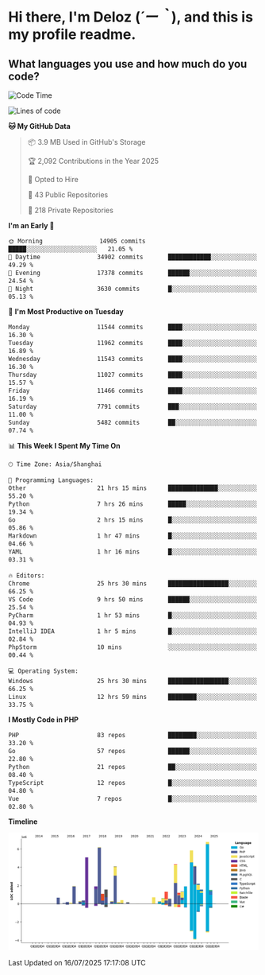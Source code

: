 # **Hi there, I'm Deloz (*´ー｀*), and this is my profile readme.**

## **What languages you use and how much do you code?**

<!--START_SECTION:waka-->
![Code Time](http://img.shields.io/badge/Code%20Time-6%2C897%20hrs%2056%20mins-blue)

![Lines of code](https://img.shields.io/badge/From%20Hello%20World%20I%27ve%20Written-58.6%20million%20lines%20of%20code-blue)

**🐱 My GitHub Data** 

> 📦 3.9 MB Used in GitHub's Storage 
 > 
> 🏆 2,092 Contributions in the Year 2025
 > 
> 💼 Opted to Hire
 > 
> 📜 43 Public Repositories 
 > 
> 🔑 218 Private Repositories 
 > 
**I'm an Early 🐤** 

```text
🌞 Morning                14905 commits       █████░░░░░░░░░░░░░░░░░░░░   21.05 % 
🌆 Daytime                34902 commits       ████████████░░░░░░░░░░░░░   49.29 % 
🌃 Evening                17378 commits       ██████░░░░░░░░░░░░░░░░░░░   24.54 % 
🌙 Night                  3630 commits        █░░░░░░░░░░░░░░░░░░░░░░░░   05.13 % 
```
📅 **I'm Most Productive on Tuesday** 

```text
Monday                   11544 commits       ████░░░░░░░░░░░░░░░░░░░░░   16.30 % 
Tuesday                  11962 commits       ████░░░░░░░░░░░░░░░░░░░░░   16.89 % 
Wednesday                11543 commits       ████░░░░░░░░░░░░░░░░░░░░░   16.30 % 
Thursday                 11027 commits       ████░░░░░░░░░░░░░░░░░░░░░   15.57 % 
Friday                   11466 commits       ████░░░░░░░░░░░░░░░░░░░░░   16.19 % 
Saturday                 7791 commits        ███░░░░░░░░░░░░░░░░░░░░░░   11.00 % 
Sunday                   5482 commits        ██░░░░░░░░░░░░░░░░░░░░░░░   07.74 % 
```


📊 **This Week I Spent My Time On** 

```text
🕑︎ Time Zone: Asia/Shanghai

💬 Programming Languages: 
Other                    21 hrs 15 mins      ██████████████░░░░░░░░░░░   55.20 % 
Python                   7 hrs 26 mins       █████░░░░░░░░░░░░░░░░░░░░   19.34 % 
Go                       2 hrs 15 mins       █░░░░░░░░░░░░░░░░░░░░░░░░   05.86 % 
Markdown                 1 hr 47 mins        █░░░░░░░░░░░░░░░░░░░░░░░░   04.66 % 
YAML                     1 hr 16 mins        █░░░░░░░░░░░░░░░░░░░░░░░░   03.31 % 

🔥 Editors: 
Chrome                   25 hrs 30 mins      █████████████████░░░░░░░░   66.25 % 
VS Code                  9 hrs 50 mins       ██████░░░░░░░░░░░░░░░░░░░   25.54 % 
PyCharm                  1 hr 53 mins        █░░░░░░░░░░░░░░░░░░░░░░░░   04.93 % 
IntelliJ IDEA            1 hr 5 mins         █░░░░░░░░░░░░░░░░░░░░░░░░   02.84 % 
PhpStorm                 10 mins             ░░░░░░░░░░░░░░░░░░░░░░░░░   00.44 % 

💻 Operating System: 
Windows                  25 hrs 30 mins      █████████████████░░░░░░░░   66.25 % 
Linux                    12 hrs 59 mins      ████████░░░░░░░░░░░░░░░░░   33.75 % 
```

**I Mostly Code in PHP** 

```text
PHP                      83 repos            ████████░░░░░░░░░░░░░░░░░   33.20 % 
Go                       57 repos            ██████░░░░░░░░░░░░░░░░░░░   22.80 % 
Python                   21 repos            ██░░░░░░░░░░░░░░░░░░░░░░░   08.40 % 
TypeScript               12 repos            █░░░░░░░░░░░░░░░░░░░░░░░░   04.80 % 
Vue                      7 repos             █░░░░░░░░░░░░░░░░░░░░░░░░   02.80 % 
```



**Timeline**

![Lines of Code chart](https://raw.githubusercontent.com/deloz/deloz/main/assets/bar_graph.png)


 Last Updated on 16/07/2025 17:17:08 UTC
<!--END_SECTION:waka-->

